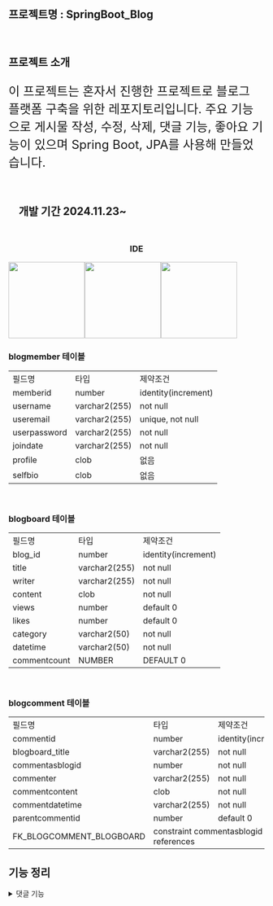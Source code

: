 ## 프로젝트명 : SpringBoot_Blog
<br>

## 프로젝트 소개
<p style="font-size: 24px;">
  이 프로젝트는 혼자서 진행한 프로젝트로 블로그 플랫폼 구축을 위한 레포지토리입니다.
  주요 기능으로 게시물 작성, 수정, 삭제, 댓글 기능, 좋아요 기능이 있으며
  Spring Boot, JPA를 사용해 만들었습니다.
</p>


<div style="width: 100%; padding: 10px 20px;">
  <h2>개발 기간 2024.11.23~</h2>
</div>

<div align="center">
  <h3>IDE</h3>
  <div style="display: flex;">
    <img src="https://encrypted-tbn0.gstatic.com/images?q=tbn:ANd9GcRRtQyXi1necbFlJOetK3_3MHaLeHDGZ-C3pw&s" width="150" height="150">
    <img src="https://upload.wikimedia.org/wikipedia/en/thumb/6/68/Oracle_SQL_Developer_logo.svg/800px-Oracle_SQL_Developer_logo.svg.png" width="150" height="150">
    <img src="https://upload.wikimedia.org/wikipedia/commons/thumb/9/9a/Visual_Studio_Code_1.35_icon.svg/2048px-Visual_Studio_Code_1.35_icon.svg.png" width="150" height="150">
  </div>
</div>

<h3>blogmember 테이블</h3>
<table>
  <tr>
    <td>필드명</td>
    <td>타입</td>
    <td>제약조건</td>
  </tr>
  <tr>
    <td>memberid</td>
    <td>number</td>
    <td>identity(increment)</td>
  </tr>
  <tr>
    <td>username</td>
    <td>varchar2(255)</td>
    <td>not null</td>
  </tr>
  <tr>
    <td>useremail</td>
    <td>varchar2(255)</td>
    <td>unique, not null</td>
  </tr>
  <tr>
    <td>userpassword</td>
    <td>varchar2(255)</td>
    <td>not null</td>
  </tr>
  <tr>
    <td>joindate</td>
    <td>varchar2(255)</td>
    <td>not null</td>
  </tr>
  <tr>
    <td>profile</td>
    <td>clob</td>
    <td>없음</td>
  </tr>
  <tr>
    <td>selfbio</td>
    <td>clob</td>
    <td>없음</td>
  </tr>
</table><br>

<h3>blogboard 테이블</h3>
<table>
  <tr>
    <td>필드명</td>
    <td>타입</td>
    <td>제약조건</td>
  </tr>
  <tr>
    <td>blog_id</td>
    <td>number</td>
    <td>identity(increment)</td>
  </tr>
  <tr>
    <td>title</td>
    <td>varchar2(255)</td>
    <td>not null</td>
  </tr>
  <tr>
    <td>writer</td>
    <td>varchar2(255)</td>
    <td>not null</td>
  </tr>
  <tr>
    <td>content</td>
    <td>clob</td>
    <td>not null</td>
  </tr>
  <tr>
    <td>views</td>
    <td>number</td>
    <td>default 0</td>
  </tr>
  <tr>
    <td>likes</td>
    <td>number</td>
    <td>default 0</td>
  </tr>
  <tr>
    <td>category</td>
    <td>varchar2(50)</td>
    <td>not null</td>
  </tr>
  <tr>
    <td>datetime</td>
    <td>varchar2(50)</td>
    <td>not null</td>
  </tr>
  <tr>
    <td>commentcount</td>
    <td>NUMBER</td>
    <td>DEFAULT 0</td>
  </tr>
</table><br>

<h3>blogcomment 테이블</h3>
<table>
  <tr>
    <td>필드명</td>
    <td>타입</td>
    <td>제약조건</td>
  </tr>
  <tr>
    <td>commentid</td>
    <td>number</td>
    <td>identity(increment)</td>
  </tr>
  <tr>
    <td>blogboard_title</td>
    <td>varchar2(255)</td>
    <td>not null</td>
  </tr>
  <tr>
    <td>commentasblogid</td>
    <td>number</td>
    <td>not null</td>
  </tr>
  <tr>
    <td>commenter</td>
    <td>varchar2(255)</td>
    <td>not null</td>
  </tr>
  <tr>
    <td>commentcontent</td>
    <td>clob</td>
    <td>not null</td>
  </tr>
  <tr>
    <td>commentdatetime</td>
    <td>varchar2(255)</td>
    <td>not null</td>
  </tr>
  <tr>
    <td>parentcommentid</td>
    <td>number</td>
    <td>default 0</td>
  </tr>
  <tr>
    <td>FK_BLOGCOMMENT_BLOGBOARD</td>
    <td colspan="2">constraint commentasblogid references</td>
  </tr>
</table>

<h2>기능 정리</h2>

<details>
   <summary>댓글 기능</summary>
</details>

